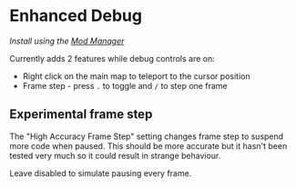 # Enhanced Debug

*Install using the [Mod Manager](https://github.com/Kirefel/bf-mod-manager)*

Currently adds 2 features while debug controls are on:

* Right click on the main map to teleport to the cursor position
* Frame step - press `.` to toggle and `/` to step one frame

## Experimental frame step

The "High Accuracy Frame Step" setting changes frame step to suspend more code when paused. This should be more accurate but it hasn't been tested very much so it could result in strange behaviour.

Leave disabled to simulate pausing every frame.
